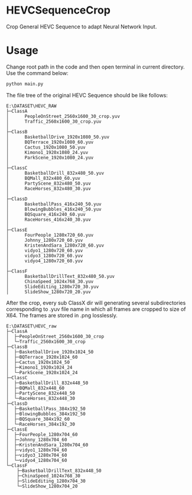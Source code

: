 # HEVCSequenceCrop
Crop General HEVC Sequence to adapt Neural Network Input.

# Usage
Change root path in the code and then open terminal in current directory. Use the command below:
```bash
python main.py
```

The file tree of the original HEVC Sequence should be like follows:
```angular2html
E:\DATASET\HEVC_RAW
├─ClassA
│      PeopleOnStreet_2560x1600_30_crop.yuv
│      Traffic_2560x1600_30_crop.yuv
│
├─ClassB
│      BasketballDrive_1920x1080_50.yuv
│      BQTerrace_1920x1080_60.yuv
│      Cactus_1920x1080_50.yuv
│      Kimono1_1920x1080_24.yuv
│      ParkScene_1920x1080_24.yuv
│
├─ClassC
│      BasketballDrill_832x480_50.yuv
│      BQMall_832x480_60.yuv
│      PartyScene_832x480_50.yuv
│      RaceHorses_832x480_30.yuv
│
├─ClassD
│      BasketballPass_416x240_50.yuv
│      BlowingBubbles_416x240_50.yuv
│      BQSquare_416x240_60.yuv
│      RaceHorses_416x240_30.yuv
│
├─ClassE
│      FourPeople_1280x720_60.yuv
│      Johnny_1280x720_60.yuv
│      KristenAndSara_1280x720_60.yuv
│      vidyo1_1280x720_60.yuv
│      vidyo3_1280x720_60.yuv
│      vidyo4_1280x720_60.yuv
│
├─ClassF
│      BasketballDrillText_832x480_50.yuv
│      ChinaSpeed_1024x768_30.yuv
│      SlideEditing_1280x720_30.yuv
│      SlideShow_1280x720_20.yuv
```
After the crop, every sub ClassX dir will generating several subdirectories corresponding to .yuv file name in which all frames are cropped to size of X64. The frames are stored in .png losslessly.
```angular2html
E:\DATASET\HEVC_raw
├─ClassA
│  ├─PeopleOnStreet_2560x1600_30_crop
│  └─Traffic_2560x1600_30_crop
├─ClassB
│  ├─BasketballDrive_1920x1024_50
│  ├─BQTerrace_1920x1024_60
│  ├─Cactus_1920x1024_50
│  ├─Kimono1_1920x1024_24
│  └─ParkScene_1920x1024_24
├─ClassC
│  ├─BasketballDrill_832x448_50
│  ├─BQMall_832x448_60
│  ├─PartyScene_832x448_50
│  └─RaceHorses_832x448_30
├─ClassD
│  ├─BasketballPass_384x192_50
│  ├─BlowingBubbles_384x192_50
│  ├─BQSquare_384x192_60
│  └─RaceHorses_384x192_30
├─ClassE
│  ├─FourPeople_1280x704_60
│  ├─Johnny_1280x704_60
│  ├─KristenAndSara_1280x704_60
│  ├─vidyo1_1280x704_60
│  ├─vidyo3_1280x704_60
│  └─vidyo4_1280x704_60
└─ClassF
    ├─BasketballDrillText_832x448_50
    ├─ChinaSpeed_1024x768_30
    ├─SlideEditing_1280x704_30
    └─SlideShow_1280x704_20
```
